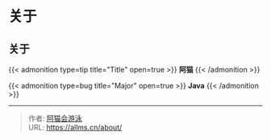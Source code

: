 # 关于


## 关于

{{< admonition type=tip title="Title" open=true >}}
**阿猫**
{{< /admonition >}}


{{< admonition type=bug title="Major" open=true >}}
**Java**
{{< /admonition >}}

---

> 作者: [阿猫会游泳](https://allms.cn/about)  
> URL: https://allms.cn/about/  


